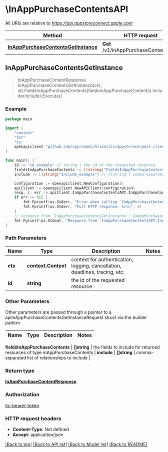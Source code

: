 # \InAppPurchaseContentsAPI

All URIs are relative to *https://api.appstoreconnect.apple.com*

Method | HTTP request | Description
------------- | ------------- | -------------
[**InAppPurchaseContentsGetInstance**](InAppPurchaseContentsAPI.md#InAppPurchaseContentsGetInstance) | **Get** /v1/inAppPurchaseContents/{id} | 



## InAppPurchaseContentsGetInstance

> InAppPurchaseContentResponse InAppPurchaseContentsGetInstance(ctx, id).FieldsInAppPurchaseContents(fieldsInAppPurchaseContents).Include(include).Execute()



### Example

```go
package main

import (
	"context"
	"fmt"
	"os"
	openapiclient "github.com/spyrosmouchlianitis/appstoreconnect-client"
)

func main() {
	id := "id_example" // string | the id of the requested resource
	fieldsInAppPurchaseContents := []string{"FieldsInAppPurchaseContents_example"} // []string | the fields to include for returned resources of type inAppPurchaseContents (optional)
	include := []string{"Include_example"} // []string | comma-separated list of relationships to include (optional)

	configuration := openapiclient.NewConfiguration()
	apiClient := openapiclient.NewAPIClient(configuration)
	resp, r, err := apiClient.InAppPurchaseContentsAPI.InAppPurchaseContentsGetInstance(context.Background(), id).FieldsInAppPurchaseContents(fieldsInAppPurchaseContents).Include(include).Execute()
	if err != nil {
		fmt.Fprintf(os.Stderr, "Error when calling `InAppPurchaseContentsAPI.InAppPurchaseContentsGetInstance``: %v\n", err)
		fmt.Fprintf(os.Stderr, "Full HTTP response: %v\n", r)
	}
	// response from `InAppPurchaseContentsGetInstance`: InAppPurchaseContentResponse
	fmt.Fprintf(os.Stdout, "Response from `InAppPurchaseContentsAPI.InAppPurchaseContentsGetInstance`: %v\n", resp)
}
```

### Path Parameters


Name | Type | Description  | Notes
------------- | ------------- | ------------- | -------------
**ctx** | **context.Context** | context for authentication, logging, cancellation, deadlines, tracing, etc.
**id** | **string** | the id of the requested resource | 

### Other Parameters

Other parameters are passed through a pointer to a apiInAppPurchaseContentsGetInstanceRequest struct via the builder pattern


Name | Type | Description  | Notes
------------- | ------------- | ------------- | -------------

 **fieldsInAppPurchaseContents** | **[]string** | the fields to include for returned resources of type inAppPurchaseContents | 
 **include** | **[]string** | comma-separated list of relationships to include | 

### Return type

[**InAppPurchaseContentResponse**](InAppPurchaseContentResponse.md)

### Authorization

[itc-bearer-token](../README.md#itc-bearer-token)

### HTTP request headers

- **Content-Type**: Not defined
- **Accept**: application/json

[[Back to top]](#) [[Back to API list]](../README.md#documentation-for-api-endpoints)
[[Back to Model list]](../README.md#documentation-for-models)
[[Back to README]](../README.md)

